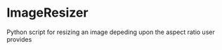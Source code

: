 ImageResizer
============

Python script for resizing an image depeding upon the aspect ratio user provides